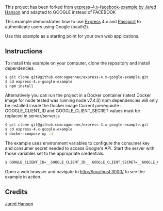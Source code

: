 This project has been forked from [express-4.x-facebook-example by Jared Hanson] and adapted to GOOGLE instead of FACEBOOK


This example demonstrates how to use [Express](http://expressjs.com/) 4.x and
[Passport](http://passportjs.org/) to authenticate users using Google (oauth2).

Use this example as a starting point for your own web applications.

## Instructions

To install this example on your computer, clone the repository and install
dependencies.

```bash
$ git clone git@github.com:oguennec/express-4.x-google-example.git
$ cd express-4.x-google-example
$ npm install
```

Alternatively you can run the project in a Docker container (latest Docker image for node tested was running node v7.4.0)
npm dependencies will only be installed inside the Docker image
Current prerequisite : GOOGLE_CLIENT_ID and GOOGLE_CLIENT_SECRET values must be replaced in server/server.js

```bash
$ git clone git@github.com:oguennec/express-4.x-google-example.git
$ cd express-4.x-google-example
$ docker-compose up -d
```

The example uses environment variables to configure the consumer key and
consumer secret needed to access Google's API.  Start the server with those
variables set to the appropriate credentials.

```bash
$ GOOGLE_CLIENT_ID=__GOOGLE_CLIENT_ID__ GOOGLE_CLIENT_SECRET=__GOOGLE_CLIENT_SECRET__ node app/server/server.js
```

Open a web browser and navigate to [http://localhost:3000/](http://localhost:3000/)
to see the example in action.

## Credits
[Jared Hanson]

[Jared Hanson]: <https://github.com/jaredhanson>
[express-4.x-facebook-example by Jared Hanson]: https://github.com/passport/express-4.x-facebook-example
